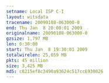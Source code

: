 ```yaml
---
setname: Local ISP C-I
layout: witsdata
tracename: 20090108-063000-0
end: Thu Jan  8 20:00:01 2009
originalname: 20090108-063000-0
gzsize: 1,797 MB
len: 0:30:00
start: Thu Jan  8 19:30:01 2009
totalwirelen: 25,059 MB
pkts: 45 million
size: 3,425 MB
md5: c8215ef8c3490a93624c517cc6930026
---
```

